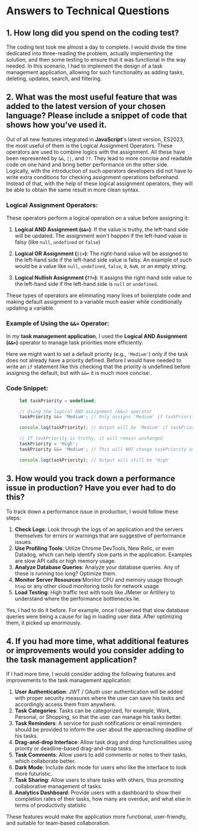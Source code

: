 # Answers to Technical Questions

## 1. How long did you spend on the coding test?

The coding test took me almost a day to complete. I would divide the time dedicated into three-reading the problem, actually implementing the solution, and then some testing to ensure that it was functional in the way needed. In this scenario, I had to implement the design of a task management application, allowing for such functionality as adding tasks, deleting, updates, search, and filtering.

## 2. What was the most useful feature that was added to the latest version of your chosen language? Please include a snippet of code that shows how you've used it.

Out of all new features integrated in **JavaScript**'s latest version, ES2023, the most useful of them is the Logical Assignment Operators. These operators are used to combine logics with the assignment. All these have been represented by `&&`, `||`, and `??`. They lead to more concise and readable code on one hand and bring better performance on the other side. Logically, with the introduction of such operators developers did not have to write extra conditions for checking assignment operations beforehand. Instead of that, with the help of these logical assignment operators, they will be able to obtain the same result in more clean syntax.

### Logical Assignment Operators:
These operators perform a logical operation on a value before assigning it:

1. **Logical AND Assignment (`&&=`)**: If the value is truthy, the left-hand side will be updated. The assignment won't happen if the left-hand value is falsy (like `null`, `undefined` or `false`)

2. **Logical OR Assignment (`||=`)**: The right-hand value will be assigned to the left-hand side if the left-hand side value is falsy. An example of such would be a value like `null`, `undefined`, `false`, `0`, `NaN`, or an empty string.

3. **Logical Nullish Assignment (`??=`)**: It assigns the right-hand side value to the left-hand side if the left-hand side is `null` or `undefined`.

These types of operators are eliminating many lines of boilerplate code and making default assignment to a variable much easier while conditionally updating a variable.

### Example of Using the `&&=` Operator:
In my **task management application**, I used the **Logical AND Assignment (`&&=`)** operator to manage task priorities more efficiently.

Here we might want to set a default priority (e.g., `'Medium'`) only if the task does not already have a priority defined. Before I would have needed to write an `if` statement like this checking that the priority is undefined before assigning the default, but with `&&=` it is much more concise:.

### Code Snippet:

   ```javascript
        let taskPriority = undefined;

        // Using the logical AND assignment (&&=) operator
        taskPriority &&= 'Medium'; // Only assigns 'Medium' if taskPriority is not null or undefined

        console.log(taskPriority); // Output will be 'Medium' if taskPriority was undefined or null

        // If taskPriority is truthy, it will remain unchanged
        taskPriority = 'High';
        taskPriority &&= 'Medium'; // This will NOT change taskPriority as 'High' is truthy

        console.log(taskPriority); // Output will still be 'High'
```

## 3. How would you track down a performance issue in production? Have you ever had to do this?

To track down a performance issue in production, I would follow these steps:

1. **Check Logs**: Look through the logs of an application and the servers themselves for errors or warnings that are suggestive of performance issues.
2. **Use Profiling Tools**:  Utilize Chrome DevTools, New Relic, or even Datadog, which can help identify slow parts in the application. Examples are slow API calls or high memory usage.
3. **Analyze Database Queries**: Analyze your database queries. Any of these is running too long? Optimize them.
4. **Monitor Server Resources**:Monitor CPU and memory usage through `htop` or any other cloud monitoring tools for network usage
5. **Load Testing**: High traffic test with tools like JMeter or Artillery to understand where the performance bottlenecks lie.

Yes, I had to do it before. For example, once I observed that slow database queries were being a cause for lag in loading user data. After optimizing them, it picked up enormously.

## 4. If you had more time, what additional features or improvements would you consider adding to the task management application?

If I had more time, I would consider adding the following features and improvements to the task management application:

1. **User Authentication**: JWT / OAuth user authentication will be added with proper security measures where the user can save his tasks and accordingly access them from anywhere.
2. **Task Categories**: Tasks can be categorized, for example, Work, Personal, or Shopping, so that the user can manage his tasks better.
3. **Task Reminders**: A service for push notifications or email reminders should be provided to inform the user about the approaching deadline of his tasks.
4. **Drag-and-drop Interface**: Allow task drag and drop functionalities using priority or deadline-based drag-and-drop tasks.
5. **Task Comments**: Allow users to add comments or notes to their tasks, which collaborate better.
6. **Dark Mode**: Include dark mode for users who like the interface to look more futuristic.
7. **Task Sharing**: Allow users to share tasks with others, thus promoting collaborative management of tasks.
8. **Analytics Dashboard**: Provide users with a dashboard to show their completion rates of their tasks, how many are overdue, and what else in terms of productivity statistic

These features would make the application more functional, user-friendly, and suitable for team-based collaboration.



